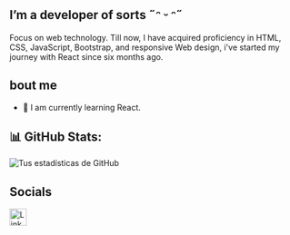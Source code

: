 ## I’m a developer of sorts ˶ᵔ ᵕ ᵔ˶
Focus on web technology. Till now, I have acquired proficiency in HTML, CSS, JavaScript, Bootstrap, and responsive Web design, i've started my journey with React since six months ago. 
## bout me
- 🔭  I am currently learning React.

## 📊 GitHub Stats:
![Tus estadísticas de GitHub](https://github-readme-stats.vercel.app/api?username=bornsrss14&show_icons=true&theme=radical)
## Socials 
<a href="https://linkedin.com/in/tu_usuario">
  <img src="https://cdn.jsdelivr.net/npm/simple-icons@v5/icons/linkedin.svg" alt="LinkedIn" width="30" height="30">
</a>
<!--
**bornsrss14/bornsrss14** is a ✨ _special_ ✨ repository because its `README.md` (this file) appears on your GitHub profile.

Here are some ideas to get you started:

- 🔭 I’m currently working on ...
- 🌱 I’m currently learning ...
- 👯 I’m looking to collaborate on ...
- 🤔 I’m looking for help with ...
- 💬 Ask me about ...
- 📫 How to reach me: ...
- 😄 Pronouns: ...
- ⚡ Fun fact: ...
-->
